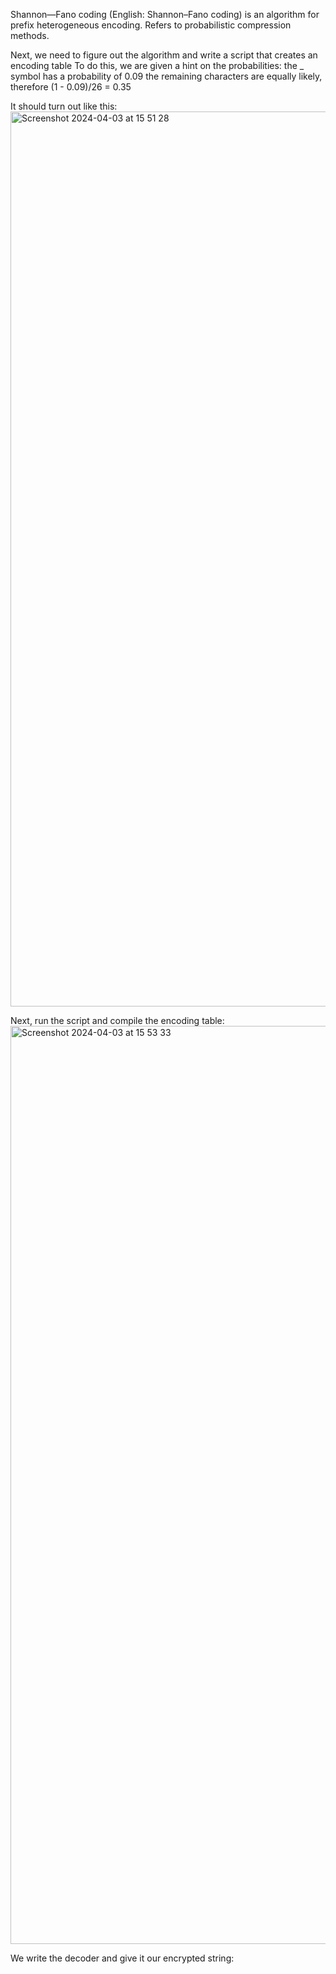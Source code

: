 Shannon—Fano coding (English: Shannon–Fano coding) is an algorithm for prefix heterogeneous encoding. Refers to probabilistic compression methods.

Next, we need to figure out the algorithm and write a script that creates an encoding table
To do this, we are given a hint on the probabilities:
the _ symbol has a probability of 0.09
the remaining characters are equally likely, therefore
(1 - 0.09)/26 = 0.35

It should turn out like this:
<img width="1432" alt="Screenshot 2024-04-03 at 15 51 28" src="https://github.com/KriptexCTF/CTF_Tasks/assets/120062405/6f77e9a9-5dc1-4726-80c0-a0785e34521a">

Next, run the script and compile the encoding table:
<img width="1469" alt="Screenshot 2024-04-03 at 15 53 33" src="https://github.com/KriptexCTF/CTF_Tasks/assets/120062405/a367c110-cd45-4710-be85-eb0d91f713f3">

We write the decoder and give it our encrypted string:
